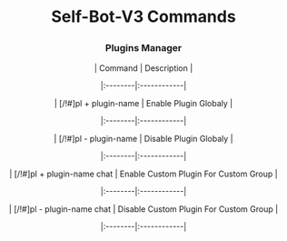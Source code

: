 # <p align="center">Self-Bot-V3 Commands

### <p align="center">Plugins Manager
<p align="center">| Command | Description |
<p align="center">|:--------|:------------|
<p align="center">| [/!#]pl + plugin-name | Enable Plugin Globaly |
<p align="center">|:--------|:------------|
<p align="center">| [/!#]pl - plugin-name | Disable Plugin Globaly |
<p align="center">|:--------|:------------|
<p align="center">| [/!#]pl + plugin-name chat | Enable Custom Plugin For Custom Group |
<p align="center">|:--------|:------------|
<p align="center">| [/!#]pl - plugin-name chat | Disable Custom Plugin For Custom Group |
<p align="center">|:--------|:------------|
